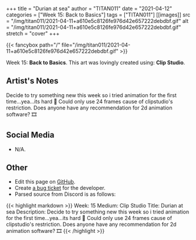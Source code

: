 +++
title =       "Durian at sea"
author =      "TITAN011"
date =        "2021-04-12"
categories =  ["Week 15: Back to Basics"]
tags =        ["TITAN011"]
[[images]]
                      src = "/img/titan011/2021-04-11+a610e5c8126fe976d42e657222debdbf.gif"
                      alt = "/img/titan011/2021-04-11+a610e5c8126fe976d42e657222debdbf.gif"
                      stretch = "cover"
+++


{{< fancybox path="/" file="/img/titan011/2021-04-11+a610e5c8126fe976d42e657222debdbf.gif" >}}


Week 15: **Back to Basics**. This art was lovingly created using: **Clip Studio**.

## Artist's Notes

Decide to try something new this week so i tried animation for the first time...yea...its hard 🥲 Could only use 24 frames cause of clipstudio's restriction. Does anyone have any recommendation for 2d animation software? 🎞️

## Social Media

- N/A.

## Other

- Edit this page on [GitHub](https://github.com/teaminkling/web-refresh/edit/main/blog/content/blog/titan011-week-15-66fb.md).
- Create [a bug ticket](https://github.com/teaminkling/web-refresh/issues/new?assignees=&labels=bug&template=problem-report.md&title=) for the developer.
- Parsed source from Discord is as follows:

{{< highlight markdown >}}
Week: 15
Medium: Clip Studio
Title: Durian at sea
Description: Decide to try something new this week so i tried animation for the first time...yea...its hard 🥲 Could only use 24 frames cause of clipstudio's restriction. Does anyone have any recommendation for 2d animation software? 🎞️
{{< /highlight >}}